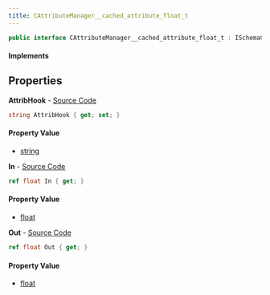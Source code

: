 ```yaml
---
title: CAttributeManager__cached_attribute_float_t
---
```


```csharp
public interface CAttributeManager__cached_attribute_float_t : ISchemaClass<CAttributeManager__cached_attribute_float_t>, ISchemaField, ISchemaClass, INativeHandle
```

#### Implements

## Properties

**AttribHook** - [Source Code](https://github.com/swiftly-solution/swiftlys2/blob/main/managed/src/SwiftlyS2.Generated/Schemas/Interfaces/CAttributeManager__cached_attribute_float_t.cs#L18)

```csharp
string AttribHook { get; set; }
```

#### Property Value

- [string](https://learn.microsoft.com/dotnet/api/system.string)

**In** - [Source Code](https://github.com/swiftly-solution/swiftlys2/blob/main/managed/src/SwiftlyS2.Generated/Schemas/Interfaces/CAttributeManager__cached_attribute_float_t.cs#L16)

```csharp
ref float In { get; }
```

#### Property Value

- [float](https://learn.microsoft.com/dotnet/api/system.single)

**Out** - [Source Code](https://github.com/swiftly-solution/swiftlys2/blob/main/managed/src/SwiftlyS2.Generated/Schemas/Interfaces/CAttributeManager__cached_attribute_float_t.cs#L20)

```csharp
ref float Out { get; }
```

#### Property Value

- [float](https://learn.microsoft.com/dotnet/api/system.single)

